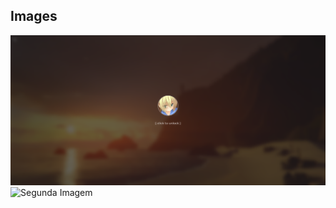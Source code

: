## Images
![Imagem Principal](img/main1.png)
![Segunda Imagem](https://media.discordapp.net/attachments/1021167295445356653/1355306569813856618/ai.gif?ex=67e8731a&is=67e7219a&hm=63ce20215db8021ea947dc6eb14a4957d0b7069fec2cb731dc9511a2891a419f&=&width=1128&height=532)
